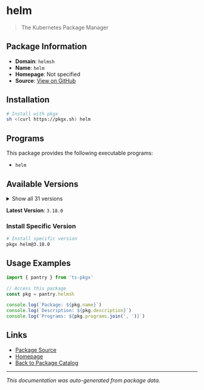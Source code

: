 # helm

> The Kubernetes Package Manager

## Package Information

- **Domain**: `helmsh`
- **Name**: `helm`
- **Homepage**: Not specified
- **Source**: [View on GitHub](https://github.com/pkgxdev/pantry/tree/main/projects/helm.sh/package.yml)

## Installation

```bash
# Install with pkgx
sh <(curl https://pkgx.sh) helm
```

## Programs

This package provides the following executable programs:

- `helm`

## Available Versions

<details>
<summary>Show all 31 versions</summary>

- `3.18.0`, `3.17.3`, `3.17.2`, `3.17.1`, `3.17.0`
- `3.16.4`, `3.16.3`, `3.16.2`, `3.16.1`, `3.16.0`
- `3.15.4`, `3.15.3`, `3.15.2`, `3.15.1`, `3.15.0`
- `3.14.4`, `3.14.3`, `3.14.2`, `3.14.1`, `3.14.0`
- `3.13.3`, `3.13.2`, `3.13.1`, `3.13.0`, `3.12.3`
- `3.12.2`, `3.12.1`, `3.12.0`, `3.11.3`, `3.11.2`
- `3.11.1`

</details>

**Latest Version**: `3.18.0`

### Install Specific Version

```bash
# Install specific version
pkgx helm@3.18.0
```

## Usage Examples

```typescript
import { pantry } from 'ts-pkgx'

// Access this package
const pkg = pantry.helmsh

console.log(`Package: ${pkg.name}`)
console.log(`Description: ${pkg.description}`)
console.log(`Programs: ${pkg.programs.join(', ')}`)
```

## Links

- [Package Source](https://github.com/pkgxdev/pantry/tree/main/projects/helm.sh/package.yml)
- [Homepage](#)
- [Back to Package Catalog](../package-catalog.md)

---

*This documentation was auto-generated from package data.*
